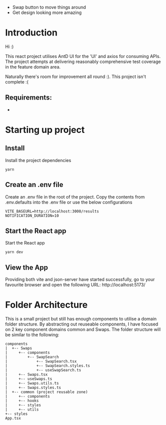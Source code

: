 - Swap button to move things around
- Get design looking more amazing

# Introduction

Hi :)

This react project utilises AntD UI for the 'UI' and axios for consuming APIs. The project attempts at delivering reasonably comprehensive test coverage in the feature domain area.

Naturally there's room for improvement all round :). This project isn't complete :(

## Requirements:

- 

# Starting up project

## Install

Install the project dependencies

```
yarn
```

## Create an .env file

Create an .env file in the root of the project.  Copy the contents from .env.defaults into the .env file or use the below configurations

```
VITE_BASEURL=http://localhost:3000/results
NOTIFICATION_DURATION=10
```

## Start the React app

Start the React app

```
yarn dev
```

## View the App

Providing both vite and json-server have started successfully, go to your favourite browser and open the following URL: http://localhost:5173/

# Folder Architecture

This is a small project but still has enough components to utilise a domain folder structure. By abstracting out reuseable components, I have focused on 2 key component domains common and Swaps. The folder structure will be similar to the following:
```
components
|  +-- Swaps
|     +-- components
|         +-- SwapSearch
|             +-- SwapSearch.tsx
|             +-- SwapSearch.styles.ts
|             +-- useSwapSearch.ts
|     +-- Swaps.tsx
|     +-- useSwaps.ts
|     +-- Swaps.utils.ts
|     +-- Swaps.styles.ts
|  +-- common (project reusable zone)
|     +-- components
|     +-- hooks
|     +-- styles
|     +-- utils
+-- styles
App.tsx
```